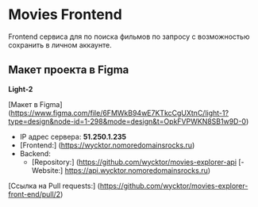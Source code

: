 # Movies Frontend

Frontend сервиса для по поиска фильмов по запросу с возможностью сохранить в личном аккаунте.

## Макет проекта в Figma

**Light-2**

[Макет в Figma] (https://www.figma.com/file/6FMWkB94wE7KTkcCgUXtnC/light-1?type=design&node-id=1-298&mode=design&t=OpkFVPWKN8SB1w9D-0)

- IP адрес сервера: **51.250.1.235**
- [Frontend:] (https://wycktor.nomoredomainsrocks.ru)
- Backend:
  - [Repository:] (https://github.com/wycktor/movies-explorer-api
    [- Website:] https://api.wycktor.nomoredomainsrocks.ru)

[Ссылка на Pull requests:] (https://github.com/wycktor/movies-explorer-front-end/pull/2)
